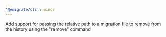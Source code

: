 ```yaml
---
'@emigrate/cli': minor
---
```


Add support for passing the relative path to a migration file to remove from the history using the "remove" command
